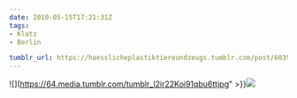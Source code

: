 ```yaml
---
date: 2010-05-15T17:21:31Z
tags:
- Klotz
- Berlin

tumblr_url: https://haesslicheplastiktiereundzeugs.tumblr.com/post/603978671
---
```

![](https://64.media.tumblr.com/tumblr_l2ir22Koi91qbu6ttjpg" >}}![](https://64.media.tumblr.com/tumblr_l2ir2oxf9w1qbu6tt.jpg)

